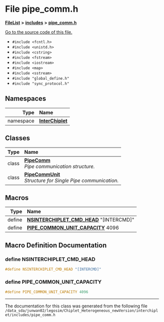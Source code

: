 
# File pipe\_comm.h



[**FileList**](files.md) **>** [**includes**](dir_943fa6db2bfb09b7dcf1f02346dde40e.md) **>** [**pipe\_comm.h**](pipe__comm_8h.md)

[Go to the source code of this file.](pipe__comm_8h_source.md)



* `#include <fcntl.h>`
* `#include <unistd.h>`
* `#include <cstring>`
* `#include <fstream>`
* `#include <iostream>`
* `#include <map>`
* `#include <sstream>`
* `#include "global_define.h"`
* `#include "sync_protocol.h"`









## Namespaces

| Type | Name |
| ---: | :--- |
| namespace | [**InterChiplet**](namespaceInterChiplet.md) <br> |

## Classes

| Type | Name |
| ---: | :--- |
| class | [**PipeComm**](classInterChiplet_1_1PipeComm.md) <br>_Pipe communication structure._  |
| class | [**PipeCommUnit**](classInterChiplet_1_1PipeCommUnit.md) <br>_Structure for Single Pipe communication._  |












## Macros

| Type | Name |
| ---: | :--- |
| define  | [**NSINTERCHIPLET\_CMD\_HEAD**](pipe__comm_8h.md#define-nsinterchiplet_cmd_head)  "[INTERCMD]"<br> |
| define  | [**PIPE\_COMMON\_UNIT\_CAPACITY**](pipe__comm_8h.md#define-pipe_common_unit_capacity)  4096<br> |

## Macro Definition Documentation



### define NSINTERCHIPLET\_CMD\_HEAD 

```C++
#define NSINTERCHIPLET_CMD_HEAD "[INTERCMD]"
```




### define PIPE\_COMMON\_UNIT\_CAPACITY 

```C++
#define PIPE_COMMON_UNIT_CAPACITY 4096
```




------------------------------
The documentation for this class was generated from the following file `/data_sda/junwan02/legosim/Chiplet_Heterogeneous_newVersion/interchiplet/includes/pipe_comm.h`